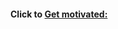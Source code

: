 
#### Click to [Get motivated:](https://rawgit.com/Mightydeeze/mini_ex/mini_ex_main/mini_ex7/Excercises/empty-example/index.html)
